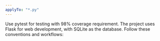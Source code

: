 ```yaml
---
applyTo: "*.py"
---
```

Use pytest for testing with 98% coverage requirement. The project uses Flask for web development, with SQLite as the database. Follow these conventions and workflows:
